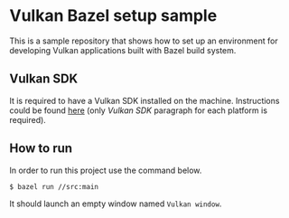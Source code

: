 # Vulkan Bazel setup sample

This is a sample repository that shows how to set up an environment for developing Vulkan applications built with Bazel build system.

## Vulkan SDK
It is required to have a Vulkan SDK installed on the machine. Instructions could be found [here](https://vulkan-tutorial.com/Development_environment#page_Vulkan-SDK-2) (only *Vulkan SDK* paragraph for each platform is required).

## How to run

In order to run this project use the command below.

```shell
$ bazel run //src:main
```

It should launch an empty window named `Vulkan window`.

